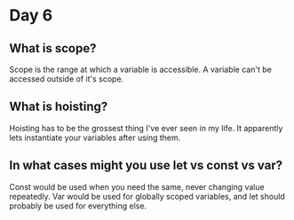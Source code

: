 # Day 6

## What is scope?
Scope is the range at which a variable is accessible. A variable can't be accessed outside of it's scope.

## What is hoisting?
Hoisting has to be the grossest thing I've ever seen in my life. It apparently lets instantiate your variables after using them.

## In what cases might you use let vs const vs var?
Const would be used when you need the same, never changing value repeatedly. Var would be used for globally scoped variables, and let should probably be used for everything else.